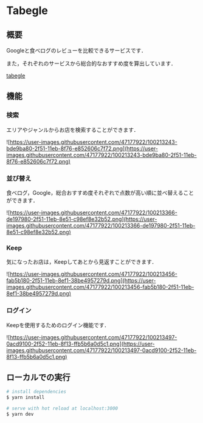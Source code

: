 # Tabegle

## 概要

Googleと食べログのレビューを比較できるサービスです．

また，それぞれのサービスから総合的なおすすめ度を算出しています．

[tabegle](https://tabegle.tk)

## 機能

### 検索

エリアやジャンルからお店を検索することができます．

![https://user-images.githubusercontent.com/47177922/100213243-bde9ba80-2f51-11eb-8f76-e852606c7f72.png](https://user-images.githubusercontent.com/47177922/100213243-bde9ba80-2f51-11eb-8f76-e852606c7f72.png)

### 並び替え

食べログ，Google，総合おすすめ度それぞれで点数が高い順に並べ替えることができます．

![https://user-images.githubusercontent.com/47177922/100213366-de197980-2f51-11eb-8e51-c98ef8e32b52.png](https://user-images.githubusercontent.com/47177922/100213366-de197980-2f51-11eb-8e51-c98ef8e32b52.png)

### Keep

気になったお店は，Keepしてあとから見返すことができます．

![https://user-images.githubusercontent.com/47177922/100213456-fab5b180-2f51-11eb-8ef1-38be4957279d.png](https://user-images.githubusercontent.com/47177922/100213456-fab5b180-2f51-11eb-8ef1-38be4957279d.png)

### ログイン

Keepを使用するためのログイン機能です．

![https://user-images.githubusercontent.com/47177922/100213497-0acd9100-2f52-11eb-8f13-ffb5b6a0d5c1.png](https://user-images.githubusercontent.com/47177922/100213497-0acd9100-2f52-11eb-8f13-ffb5b6a0d5c1.png)

## ローカルでの実行

```bash
# install dependencies
$ yarn install

# serve with hot reload at localhost:3000
$ yarn dev
```
